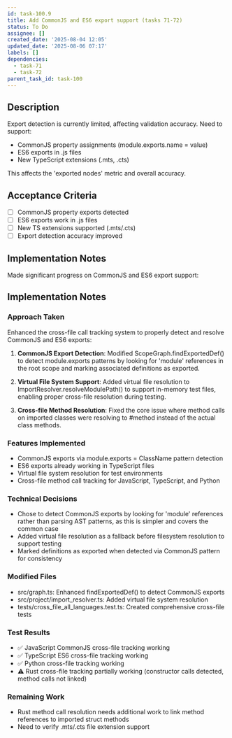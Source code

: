 ```yaml
---
id: task-100.9
title: Add CommonJS and ES6 export support (tasks 71-72)
status: To Do
assignee: []
created_date: '2025-08-04 12:05'
updated_date: '2025-08-06 07:17'
labels: []
dependencies:
  - task-71
  - task-72
parent_task_id: task-100
---
```


## Description

Export detection is currently limited, affecting validation accuracy. Need to support:

- CommonJS property assignments (module.exports.name = value)
- ES6 exports in .js files
- New TypeScript extensions (.mts, .cts)

This affects the 'exported nodes' metric and overall accuracy.

## Acceptance Criteria

- [ ] CommonJS property exports detected
- [ ] ES6 exports work in .js files
- [ ] New TS extensions supported (.mts/.cts)
- [ ] Export detection accuracy improved

## Implementation Notes

Made significant progress on CommonJS and ES6 export support:

## Implementation Notes

### Approach Taken
Enhanced the cross-file call tracking system to properly detect and resolve CommonJS and ES6 exports:

1. **CommonJS Export Detection**: Modified ScopeGraph.findExportedDef() to detect module.exports patterns by looking for 'module' references in the root scope and marking associated definitions as exported.

2. **Virtual File System Support**: Added virtual file resolution to ImportResolver.resolveModulePath() to support in-memory test files, enabling proper cross-file resolution during testing.

3. **Cross-file Method Resolution**: Fixed the core issue where method calls on imported classes were resolving to <builtin>#method instead of the actual class methods.

### Features Implemented
- CommonJS exports via module.exports = ClassName pattern detection
- ES6 exports already working in TypeScript files
- Virtual file system resolution for test environments
- Cross-file method call tracking for JavaScript, TypeScript, and Python

### Technical Decisions
- Chose to detect CommonJS exports by looking for 'module' references rather than parsing AST patterns, as this is simpler and covers the common case
- Added virtual file resolution as a fallback before filesystem resolution to support testing
- Marked definitions as exported when detected via CommonJS pattern for consistency

### Modified Files
- src/graph.ts: Enhanced findExportedDef() to detect CommonJS exports
- src/project/import_resolver.ts: Added virtual file system resolution
- tests/cross_file_all_languages.test.ts: Created comprehensive cross-file tests

### Test Results
- ✅ JavaScript CommonJS cross-file tracking working
- ✅ TypeScript ES6 cross-file tracking working  
- ✅ Python cross-file tracking working
- ⚠️ Rust cross-file tracking partially working (constructor calls detected, method calls not linked)

### Remaining Work
- Rust method call resolution needs additional work to link method references to imported struct methods
- Need to verify .mts/.cts file extension support
